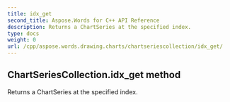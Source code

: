 ```yaml
---
title: idx_get
second_title: Aspose.Words for C++ API Reference
description: Returns a ChartSeries at the specified index. 
type: docs
weight: 0
url: /cpp/aspose.words.drawing.charts/chartseriescollection/idx_get/
---
```

## ChartSeriesCollection.idx_get method


Returns a ChartSeries at the specified index. 

